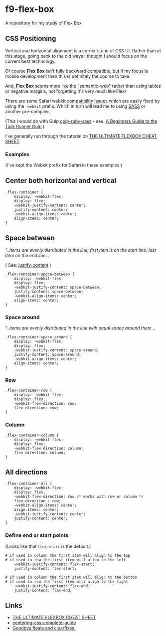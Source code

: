# f9-flex-box
A repository for my study of Flex Box

## CSS Positioning

Vertical and horizontal alignment is a corner stone of CSS UI. Rather than at this stage, going back to the old ways I thought I should focus on the current best technology.

Of course **Flex Box** isn't fully backward compatible, but if my focus is mobile development then this is definitely the course to take.

And, **Flex Box** seems more like the "semantic-web" rather than using tables or negative margins, not forgetting it's very much like Flex!

There are some Safari webkit [compatibility issues](http://caniuse.com/#feat=flexbox) which are easily fixed by using the <code>-webkit</code> prefix. Which in turn will lead me to using [SASS](http://sass-lang.com) or another pre-compiler.

(This I would do with Gulp [gulp-ruby-sass](https://github.com/sindresorhus/gulp-ruby-sass) - see: [A Beginners Guide to the Task Runner Gulp](http://andy-carter.com/blog/a-beginners-guide-to-the-task-runner-gulp) )

I've generally run through the tutorial on [THE ULTIMATE FLEXBOX CHEAT SHEET](http://www.sketchingwithcss.com/samplechapter/cheatsheet.html).


### Examples

(I`ve kept the Webkit prefix for Safari in these examples.)

## Center both horizontal and vertical

```
.flex-container {
    display: -webkit-flex;
    display: flex;
    -webkit-justify-content: center;
    justify-content: center;
    -webkit-align-items: center;
    align-items: center;
}
```

## Space between

<cite>"..items are evenly distributed in the line; first item is on the start line, last item on the end line...<cite>

( See: [justify-content](http://css-tricks.com/almanac/properties/j/justify-content/) )

```
.flex-container-space-between {
    display: -webkit-flex;
    display: flex;
    -webkit-justify-content: space-between;
    justify-content: space-between;
    -webkit-align-items: center;
    align-items: center;
}
```

### Space around

<cite>"..items are evenly distributed in the line with equal space around them...<cite>

```
.flex-container-space-around {
    display: -webkit-flex;
    display: flex;
    -webkit-justify-content: space-around;
    justify-content: space-around;
    -webkit-align-items: center;
    align-items: center;
}
```

### Row


```
.flex-container-row {
    display: -webkit-flex;
    display: flex;
    -webkit-flex-direction: row;
    flex-direction: row;
}

```


### Column


```
.flex-container-column {
    display: -webkit-flex;
    display: flex;
    -webkit-flex-direction: column;
    flex-direction: column;
}

```

## All directions

```
.flex-container-all {
    display: -webkit-flex;
    display: flex;
    -webkit-flex-direction: row /* works with row or column */
    flex-direction : row;
    -webkit-align-items: center;
    align-items: center;
    -webkit-justify-content: center;
    justify-content: center;
}
```

### Define end or start points

(Looks like that `flex-start` is the default.)

```
# if used in column the first item will align to the top
# if used in row the first item will align to the left
    -webkit-justify-content: flex-start;
    justify-content: flex-start;

```

```
# if used in column the first item will align to the bottom
# if used in row the first item will align to the right
    -webkit-justify-content: flex-end;
    justify-content: flex-end;
```


## Links

* [THE ULTIMATE FLEXBOX CHEAT SHEET](http://www.sketchingwithcss.com/samplechapter/cheatsheet.html)
* [centering-css-complete-guide](http://css-tricks.com/centering-css-complete-guide/)
* [Goodbye floats and clearfixes.](http://www.sketchingwithcss.com/flexbox-tutorial/)
